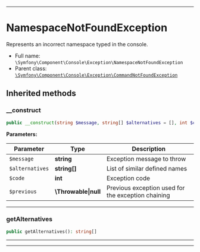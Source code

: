 ***

# NamespaceNotFoundException

Represents an incorrect namespace typed in the console.

* Full name: `\Symfony\Component\Console\Exception\NamespaceNotFoundException`
* Parent class: [`\Symfony\Component\Console\Exception\CommandNotFoundException`](./CommandNotFoundException.md)

## Inherited methods

### __construct

```php
public __construct(string $message, string[] $alternatives = [], int $code, \Throwable|null $previous = null): mixed
```

**Parameters:**

| Parameter | Type | Description |
|-----------|------|-------------|
| `$message` | **string** | Exception message to throw |
| `$alternatives` | **string[]** | List of similar defined names |
| `$code` | **int** | Exception code |
| `$previous` | **\Throwable&#124;null** | Previous exception used for the exception chaining |

***

### getAlternatives

```php
public getAlternatives(): string[]
```

***


***

